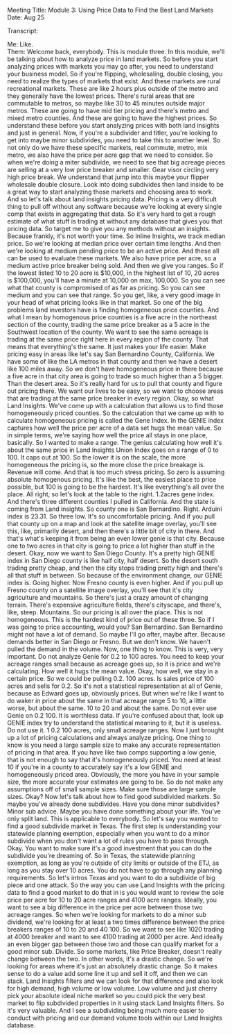 Meeting Title: Module 3: Using Price Data to Find the Best Land Markets 
Date: Aug 25

Transcript:
 
Me: Like.  
Them: Welcome back, everybody. This is module three. In this module, we'll be talking about how to analyze price in land markets. So before you start analyzing prices with markets you may go after, you need to understand your business model. So if you're flipping, wholesaling, double closing, you need to realize the types of markets that exist. And these markets are rural recreational markets. These are like 2 hours plus outside of the metro and they generally have the lowest prices. There's rural areas that are commutable to metros, so maybe like 30 to 45 minutes outside major metros. These are going to have mid tier pricing and there's metro and mixed metro counties. And these are going to have the highest prices. So understand these before you start analyzing prices with both land insights and just in general. Now, if you're a subdivider and titler, you're looking to get into maybe minor subdivides, you need to take this to another level. So not only do we have these specific markets, real commute, metro, mix metro, we also have the price per acre gap that we need to consider. So when we're doing a miter subdivide, we need to see that big acreage pieces are selling at a very low price breaker and smaller. Gear visor circling very high price break. We understand that jump into this maybe your flipper wholesale double closure. Look into doing subdivides then land inside to be a great way to start analyzing those markets and choosing area to work. And so let's talk about land insights pricing data. Pricing is a very difficult thing to pull off without any software because we're looking at every single comp that exists in aggregating that data. So it's very hard to get a rough estimate of what stuff is trading at without any database that gives you that pricing data. So target me to give you any methods without an insights. Because frankly, it's not worth your time. So Inline Insights, we track median price. So we're looking at median price over certain time lengths. And then we're looking at medium pending price to be an active price. And these all can be used to evaluate these markets. We also have price per acre, so a medium active price breaker being sold. And then we give you ranges. So if the lowest listed 10 to 20 acre is $10,000, in the highest list of 10, 20 acres is $100,000, you'll have a minute at 10,000 on max, 100,000. So you can see what that county is compromised of as far as pricing. So you can see medium and you can see that range. So you get, like, a very good image in your head of what pricing looks like in that market. So one of the big problems land investors have is finding homogeneous price counties. And what I mean by homogenous price counties is a five acre in the northeast section of the county, trading the same price breaker as a 5 acre in the Southwest location of the county. We want to see the same acreage is trading at the same price right here in every region of the county. That means that everything's the same. It just makes your life easier. Make pricing easy in areas like let's say San Bernardino County, California. We have some of like the LA metros in that county and then we have a desert like 100 miles away. So we don't have homogeneous price in there because a five acre in that city area is going to trade so much higher than a 5 bigger. Than the desert area. So it's really hard for us to pull that county and figure out pricing there. We want our lives to be easy, so we want to choose areas that are trading at the same price breaker in every region. Okay, so what Land Insights. We've come up with a calculation that allows us to find those homogeneously priced counties. So the calculation that we came up with to calculate homogeneous pricing is called the Gene Index. In the GENIE index captures how well the price per acre of a data set hugs the mean value. So in simple terms, we're saying how well the price all stays in one place, basically. So I wanted to make a range. The genius calculating how well it's about the same price in Land Insights Union Index goes on a range of 0 to 100. It caps out at 100. So the lower it is on the scale, the more homogeneous the pricing is, so the more close the price breakage is. Revenue will come. And that is too much stress pricing. So zero is assuming absolute homogenous pricing. It's like the best, the easiest place to price possible, but 100 is going to be the hardest. It's like everything's all over the place. All right, so let's look at the table to the right. 1.2acres gene index. And there's three different counties I pulled in California. And the state is coming from Land insights. So county one is San Bernardino. Right. Arduini index is 23.31. So three low. It's so uncomfortable pricing. And if you pull that county up on a map and look at the satellite image overlay, you'll see this, like, primarily desert, and then there's a little bit of city in there. And that's what's keeping it from being an even lower genie is that city. Because one to two acres in that city is going to price a lot higher than stuff in the desert. Okay, now we want to San Diego County. It's a pretty high GENIE index in San Diego county is like half city, half desert. So the desert south trading pretty cheap, and then the city stops trading pretty high and there's all that stuff in between. So because of the environment change, our GENIE index is. Going higher. Now Fresno county is even higher. And if you pull up Fresno county on a satellite image overlay, you'll see that it's city agriculture and mountains. So there's just a crazy amount of changing terrain. There's expensive agriculture fields, there's cityscape, and there's, like, steep. Mountains. So our pricing is all over the place. This is not homogeneous. This is the hardest kind of price out of these three. So if I was going to price accounting, would you? San Bernardino. San Bernardino might not have a lot of demand. So maybe I'll go after, maybe after. Because demands better in San Diego or Fresno. But we don't know. We haven't pulled the demand in the volume. Now, one thing to know. This is very, very important. Do not analyze Genie for 0.2 to 100 acres. You need to keep your acreage ranges small because as acreage goes up, so it is price and we're calculating. How well it hugs the mean value. Okay, how well, we stay in a certain price. So we could be pulling 0.2. 100 acres. Is sales price of 100 acres and sells for 0.2. So it's not a statistical representation at all of Genie, because as Edward goes up, obviously prices. But when we're like I want to do waker in price about the same in that acreage range 5 to 10, a little worse, but about the same. 10 to 20 and about the same. Do not ever use Genie on 0.2 100. It is worthless data. If you're confused about that, look up GENIE index try to understand the statistical meaning to it, but it is useless. Do not use it. 1 0.2 100 acres, only small acreage ranges. Now I just brought up a lot of pricing calculations and always analyze pricing. One thing to know is you need a large sample size to make any accurate representation of pricing in that area. If you have like two comps supporting a low genie, that is not enough to say that it's homogeneously priced. You need at least 10 if you're in a county to accurately say it's a low GENIE and homogeneously priced area. Obviously, the more you have in your sample size, the more accurate your estimates are going to be. So do not make any assumptions off of small sample sizes. Make sure those are large sample sizes. Okay? Now let's talk about how to find good subdivided markets. So maybe you've already done subdivides. Have you done minor subdivides? Minor sub advice. Maybe you have done something about your life. You've only split land. This is applicable to everybody. So let's say you wanted to find a good subdivide market in Texas. The first step is understanding your statewide planning exemption, especially when you want to do a minor subdivide when you don't want a lot of rules you have to pass through. Okay. You want to make sure it's a good investment that you can do the subdivide you're dreaming of. So in Texas, the statewide planning exemption, as long as you're outside of city limits or outside of the ETJ, as long as you stay over 10 acres. You do not have to go through any planning requirements. So let's intros Texas and you want to do a subdivide of big piece and one attack. So the way you can use Land Insights with the pricing data to find a good market to do that in is you would want to review the sole price per acre for 10 to 20 acre ranges and 4100 acre ranges. Ideally, you want to see a big difference in the price per acre between those two acreage ranges. So when we're looking for markets to do a minor sub dividend, we're looking for at least a two times difference between the price breakers ranges of 10 to 20 and 40 100. So we want to see like 1020 trading at 4000 breaker and want to see 4100 trading at 2000 per acre. And ideally an even bigger gap between those two and those can qualify market for a good minor sub. Divide. So some markets, like Price Breaker, doesn't really change between the two. In other words, it's a drastic change. So we're looking for areas where it's just an absolutely drastic change. So it makes sense to do a value add some line it up and sell it off, and then we can stack. Land Insights filters and we can look for that difference and also look for high demand, high volume or low volume. Low volume and just cherry pick your absolute ideal niche market so you could pick the very best market to flip subdivided properties in it using stack Land Insights filters. So it's very valuable. And I see a subdividing being much more easier to conduct with pricing and our demand volume tools within our Land Insights database. 